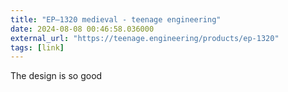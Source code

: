 ```yaml
---
title: "EP–1320 medieval - teenage engineering"
date: 2024-08-08 00:46:58.036000
external_url: "https://teenage.engineering/products/ep-1320"
tags: [link]
---
```


The design is so good